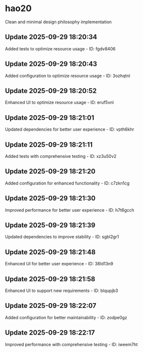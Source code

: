 # hao20
Clean and minimal design philosophy implementation

## Update 2025-09-29 18:20:34
Added tests to optimize resource usage - ID: fgdv8406


## Update 2025-09-29 18:20:43
Added configuration to optimize resource usage - ID: 3ozhqtnl


## Update 2025-09-29 18:20:52
Enhanced UI to optimize resource usage - ID: eruf5vnl


## Update 2025-09-29 18:21:01
Updated dependencies for better user experience - ID: vpth6khr


## Update 2025-09-29 18:21:11
Added tests with comprehensive testing - ID: xz3u50v2


## Update 2025-09-29 18:21:20
Added configuration for enhanced functionality - ID: c7zkn1cg


## Update 2025-09-29 18:21:30
Improved performance for better user experience - ID: h7t6gcch


## Update 2025-09-29 18:21:39
Updated dependencies to improve stability - ID: sgbl2gr1


## Update 2025-09-29 18:21:48
Enhanced UI for better user experience - ID: 38ld13n9


## Update 2025-09-29 18:21:58
Enhanced UI to support new requirements - ID: blqupjb3


## Update 2025-09-29 18:22:07
Added configuration for better maintainability - ID: zodpe0gz


## Update 2025-09-29 18:22:17
Improved performance with comprehensive testing - ID: iweem7ht

